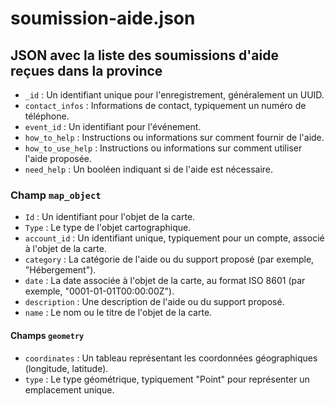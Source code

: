 # soumission-aide.json

## JSON avec la liste des soumissions d'aide reçues dans la province

- `_id` : Un identifiant unique pour l'enregistrement, généralement un UUID.
- `contact_infos` : Informations de contact, typiquement un numéro de téléphone.
- `event_id` : Un identifiant pour l'événement.
- `how_to_help` : Instructions ou informations sur comment fournir de l'aide.
- `how_to_use_help` : Instructions ou informations sur comment utiliser l'aide proposée.
- `need_help` : Un booléen indiquant si de l'aide est nécessaire.

### Champ `map_object`

- `Id` : Un identifiant pour l'objet de la carte.
- `Type` : Le type de l'objet cartographique.
- `account_id` : Un identifiant unique, typiquement pour un compte, associé à l'objet de la carte.
- `category` : La catégorie de l'aide ou du support proposé (par exemple, "Hébergement").
- `date` : La date associée à l'objet de la carte, au format ISO 8601 (par exemple, "0001-01-01T00:00:00Z").
- `description` : Une description de l'aide ou du support proposé.
- `name` : Le nom ou le titre de l'objet de la carte.

#### Champs `geometry`

- `coordinates` : Un tableau représentant les coordonnées géographiques (longitude, latitude).
- `type` : Le type géométrique, typiquement "Point" pour représenter un emplacement unique.
